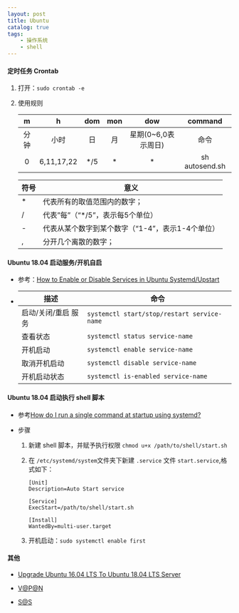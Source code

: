 ```yaml
---
layout: post
title: Ubuntu
catalog: true
tags:
    - 操作系统
    - shell
---
```


#### 定时任务 Crontab

1. 打开：`sudo crontab -e`

2. 使用规则

    |  m   |     h      | dom  | mon  |         dow         |    command     |
    | :--: | :--------: | :--: | :--: | :-----------------: | :------------: |
    | 分钟 |    小时    |  日  |  月  | 星期(0~6,0表示周日) |      命令      |
    |  0   | 6,11,17,22 | */5  |  *   |          *          | sh autosend.sh |

    | 符号 | 意义                                             |
    | ---- | ------------------------------------------------ |
    | *    | 代表所有的取值范围内的数字；                     |
    | /    | 代表”每”（“*/5”，表示每5个单位）                 |
    | -    | 代表从某个数字到某个数字（“1-4”，表示1-4个单位） |
    | ,    | 分开几个离散的数字；                             |

#### Ubuntu 18.04 启动服务/开机自启

* 参考：[How to Enable or Disable Services in Ubuntu Systemd/Upstart](https://linoxide.com/linux-how-to/enable-disable-services-ubuntu-systemd-upstart/)

* | 描述     | 命令                           |
  | -------- | ------------------------------ |
  | 启动/关闭/重启 服务 | `systemctl start/stop/restart service-name` |
  |查看状态|`systemctl status service-name`|
  |开机启动| `systemctl enable service-name`             |
  |取消开机启动| `systemctl disable service-name`            |
  |开机启动状态|`systemctl is-enabled service-name`|
  
#### Ubuntu 18.04 启动执行 shell 脚本
* 参考[How do I run a single command at startup using systemd?](https://askubuntu.com/questions/919054/how-do-i-run-a-single-command-at-startup-using-systemd)

* 步骤

  1. 新建 shell 脚本，并赋予执行权限 `chmod u+x /path/to/shell/start.sh`

  2. 在 `/etc/systemd/system`文件夹下新建 `.service` 文件 `start.service`,格式如下：

     ```
     [Unit]
     Description=Auto Start service
     
     [Service]
     ExecStart=/path/to/shell/start.sh
     
     [Install]
     WantedBy=multi-user.target
     ```

  3. 开机启动：`sudo systemctl enable first`


#### 其他

* [Upgrade Ubuntu 16.04 LTS To Ubuntu 18.04 LTS Server](https://websiteforstudents.com/upgrade-ubuntu-16-04-lts-to-ubuntu-18-04-lts-beta-server/)

* [V@P@N](https://github.com/hwdsl2/setup-ipsec-vpn)

* [S@S](https://github.com/shadowsocks/shadowsocks-libev)

  

